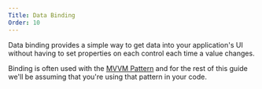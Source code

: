 ```yaml
---
Title: Data Binding
Order: 10
---
```


Data binding provides a simple way to get data into your application's UI without having to set properties
on each control each time a value changes.

Binding is often used with the [MVVM Pattern](https://msdn.microsoft.com/en-us/library/hh848246.aspx) and
for the rest of this guide we'll be assuming that you're using that pattern in your code.
